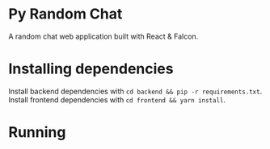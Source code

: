 # Py Random Chat
A random chat web application built with React & Falcon.

# Installing dependencies

Install backend dependencies with `cd backend && pip -r requirements.txt`. Install frontend dependencies with `cd frontend && yarn install`.

# Running

